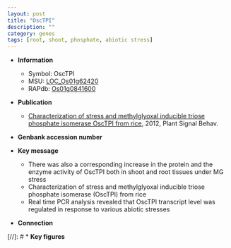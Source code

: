 ```yaml
---
layout: post
title: "OscTPI"
description: ""
category: genes
tags: [root, shoot, phosphate, abiotic stress]
---
```


* **Information**  
    + Symbol: OscTPI  
    + MSU: [LOC_Os01g62420](http://rice.plantbiology.msu.edu/cgi-bin/ORF_infopage.cgi?orf=LOC_Os01g62420)  
    + RAPdb: [Os01g0841600](http://rapdb.dna.affrc.go.jp/viewer/gbrowse_details/irgsp1?name=Os01g0841600)  

* **Publication**  
    + [Characterization of stress and methylglyoxal inducible triose phosphate isomerase OscTPI from rice](http://www.ncbi.nlm.nih.gov/pubmed?term=Characterization+of+stress+and+methylglyoxal+inducible+triose+phosphate+isomerase+OscTPI+from+rice%5BTitle%5D), 2012, Plant Signal Behav.

* **Genbank accession number**  

* **Key message**  
    + There was also a corresponding increase in the protein and the enzyme activity of OscTPI both in shoot and root tissues under MG stress
    + Characterization of stress and methylglyoxal inducible triose phosphate isomerase (OscTPI) from rice
    + Real time PCR analysis revealed that OscTPI transcript level was regulated in response to various abiotic stresses

* **Connection**  

[//]: # * **Key figures**  


